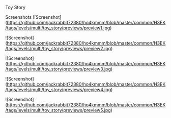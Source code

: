 Toy Story



Screenshots
!\[Screenshot](https://github.com/jackrabbit72380/ho4kmmm/blob/master/common/H3EK/tags/levels/multi/toy_story/previews/preview1.jpg)



!\[Screenshot](https://github.com/jackrabbit72380/ho4kmmm/blob/master/common/H3EK/tags/levels/multi/toy_story/previews/preview2.jpg)



!\[Screenshot](https://github.com/jackrabbit72380/ho4kmmm/blob/master/common/H3EK/tags/levels/multi/toy_story/previews/preview3.jpg)



!\[Screenshot](https://github.com/jackrabbit72380/ho4kmmm/blob/master/common/H3EK/tags/levels/multi/toy_story/previews/preview4.jpg)



!\[Screenshot](https://github.com/jackrabbit72380/ho4kmmm/blob/master/common/H3EK/tags/levels/multi/toy_story/previews/preview5.jpg)

